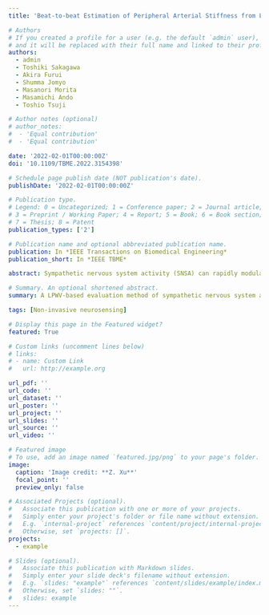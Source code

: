 ```yaml
---
title: 'Beat-to-beat Estimation of Peripheral Arterial Stiffness from Local PWV for Quantitative Evaluation of Sympathetic Nervous System Activity'

# Authors
# If you created a profile for a user (e.g. the default `admin` user), write the username (folder name) here
# and it will be replaced with their full name and linked to their profile.
authors:
  - admin
  - Toshiki Sakagawa
  - Akira Furui
  - Shumma Jomyo
  - Masanori Morita
  - Masamichi Ando
  - Toshio Tsuji

# Author notes (optional)
# author_notes:
#  - 'Equal contribution'
#  - 'Equal contribution'

date: '2022-02-01T00:00:00Z'
doi: '10.1109/TBME.2022.3154398'

# Schedule page publish date (NOT publication's date).
publishDate: '2022-02-01T00:00:00Z'

# Publication type.
# Legend: 0 = Uncategorized; 1 = Conference paper; 2 = Journal article;
# 3 = Preprint / Working Paper; 4 = Report; 5 = Book; 6 = Book section;
# 7 = Thesis; 8 = Patent
publication_types: ['2']

# Publication name and optional abbreviated publication name.
publication: In *IEEE Transactions on Biomedical Engineering*
publication_short: In *IEEE TBME*

abstract: Sympathetic nervous system activity (SNSA) can rapidly modulate arterial stiffness, thus making it an important biomarker for SNSA evaluation. Pulse wave velocity (PWV) is a well-known quantitative indicator of arterial stiffness, but its functional responsivity to SNSA has not been elucidated. This paper reports a method to estimate rapid changes in peripheral arterial stiffness induced by SNSA using local PWV (LPWV) and to further quantify SNSA based on the estimated stiffness. LPWV was measured from the artery near the wrist to the artery near the forefinger using a biodegradable piezoelectric sensor and a photoplethysmography sensor in an electrocutaneous stimulus experiment in which pain indicts the SNSA. The relationship between LPWV, simultaneously measured peripheral arterial stiffness index, and self-reported pain intensity was quantified. The stiffness estimated by LPWV alone and the stiffness estimated by LPWV and arterial pressure both approximate the peripheral arterial stiffness index (<i>R</i><sup>2</sup> = 0.9775 and 0.9719). Pain intensity can be quantitatively evaluated in a sigmoidal relationship by either the estimated stiffness based on LPWV alone (<i>r</i> = 0.8594) or the estimated stiffness based on LPWV and arterial pressure (<i>r</i> = 0.9738). Our results demonstrated the validity of LPWV in the quantitative evaluation of SNSA and the optionality of blood pressure correction depending on application scenarios. This study advances the understanding of sympathetic innervation of peripheral arteries through the sympathetic responsivity of LPWV and contributes a quantitative biomarker for SNSA evaluation.

# Summary. An optional shortened abstract.
summary: A LPWV-based evaluation method of sympathetic nervous system activity.

tags: [Non-invasive neurosensing]

# Display this page in the Featured widget?
featured: True

# Custom links (uncomment lines below)
# links:
# - name: Custom Link
#   url: http://example.org

url_pdf: ''
url_code: ''
url_dataset: ''
url_poster: ''
url_project: ''
url_slides: ''
url_source: ''
url_video: ''

# Featured image
# To use, add an image named `featured.jpg/png` to your page's folder.
image:
  caption: 'Image credit: **Z. Xu**'
  focal_point: ''
  preview_only: false

# Associated Projects (optional).
#   Associate this publication with one or more of your projects.
#   Simply enter your project's folder or file name without extension.
#   E.g. `internal-project` references `content/project/internal-project/index.md`.
#   Otherwise, set `projects: []`.
projects:
  - example

# Slides (optional).
#   Associate this publication with Markdown slides.
#   Simply enter your slide deck's filename without extension.
#   E.g. `slides: "example"` references `content/slides/example/index.md`.
#   Otherwise, set `slides: ""`.
#   slides: example
---
```


